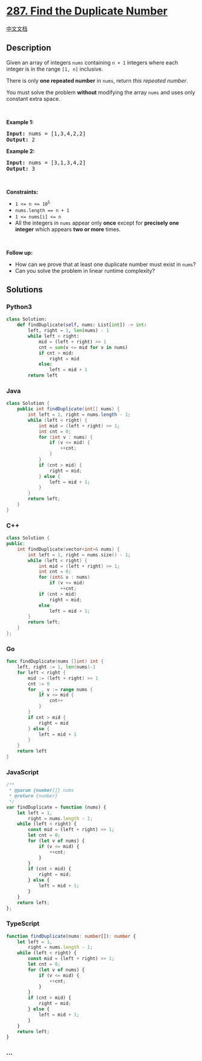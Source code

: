 # [287. Find the Duplicate Number](https://leetcode.com/problems/find-the-duplicate-number)

[中文文档](/solution/0200-0299/0287.Find%20the%20Duplicate%20Number/README.md)

## Description

<p>Given an array of integers <code>nums</code> containing&nbsp;<code>n + 1</code> integers where each integer is in the range <code>[1, n]</code> inclusive.</p>

<p>There is only <strong>one repeated number</strong> in <code>nums</code>, return <em>this&nbsp;repeated&nbsp;number</em>.</p>

<p>You must solve the problem <strong>without</strong> modifying the array <code>nums</code>&nbsp;and uses only constant extra space.</p>

<p>&nbsp;</p>
<p><strong class="example">Example 1:</strong></p>

<pre>
<strong>Input:</strong> nums = [1,3,4,2,2]
<strong>Output:</strong> 2
</pre>

<p><strong class="example">Example 2:</strong></p>

<pre>
<strong>Input:</strong> nums = [3,1,3,4,2]
<strong>Output:</strong> 3
</pre>

<p>&nbsp;</p>
<p><strong>Constraints:</strong></p>

<ul>
	<li><code>1 &lt;= n &lt;= 10<sup>5</sup></code></li>
	<li><code>nums.length == n + 1</code></li>
	<li><code>1 &lt;= nums[i] &lt;= n</code></li>
	<li>All the integers in <code>nums</code> appear only <strong>once</strong> except for <strong>precisely one integer</strong> which appears <strong>two or more</strong> times.</li>
</ul>

<p>&nbsp;</p>
<p><b>Follow up:</b></p>

<ul>
	<li>How can we prove that at least one duplicate number must exist in <code>nums</code>?</li>
	<li>Can you solve the problem in linear runtime complexity?</li>
</ul>

## Solutions

<!-- tabs:start -->

### **Python3**

```python
class Solution:
    def findDuplicate(self, nums: List[int]) -> int:
        left, right = 1, len(nums) - 1
        while left < right:
            mid = (left + right) >> 1
            cnt = sum(v <= mid for v in nums)
            if cnt > mid:
                right = mid
            else:
                left = mid + 1
        return left
```

### **Java**

```java
class Solution {
    public int findDuplicate(int[] nums) {
        int left = 1, right = nums.length - 1;
        while (left < right) {
            int mid = (left + right) >> 1;
            int cnt = 0;
            for (int v : nums) {
                if (v <= mid) {
                    ++cnt;
                }
            }
            if (cnt > mid) {
                right = mid;
            } else {
                left = mid + 1;
            }
        }
        return left;
    }
}
```

### **C++**

```cpp
class Solution {
public:
    int findDuplicate(vector<int>& nums) {
        int left = 1, right = nums.size() - 1;
        while (left < right) {
            int mid = (left + right) >> 1;
            int cnt = 0;
            for (int& v : nums)
                if (v <= mid)
                    ++cnt;
            if (cnt > mid)
                right = mid;
            else
                left = mid + 1;
        }
        return left;
    }
};
```

### **Go**

```go
func findDuplicate(nums []int) int {
	left, right := 1, len(nums)-1
	for left < right {
		mid := (left + right) >> 1
		cnt := 0
		for _, v := range nums {
			if v <= mid {
				cnt++
			}
		}
		if cnt > mid {
			right = mid
		} else {
			left = mid + 1
		}
	}
	return left
}
```

### **JavaScript**

```js
/**
 * @param {number[]} nums
 * @return {number}
 */
var findDuplicate = function (nums) {
    let left = 1,
        right = nums.length - 1;
    while (left < right) {
        const mid = (left + right) >> 1;
        let cnt = 0;
        for (let v of nums) {
            if (v <= mid) {
                ++cnt;
            }
        }
        if (cnt > mid) {
            right = mid;
        } else {
            left = mid + 1;
        }
    }
    return left;
};
```

### **TypeScript**

```ts
function findDuplicate(nums: number[]): number {
    let left = 1,
        right = nums.length - 1;
    while (left < right) {
        const mid = (left + right) >> 1;
        let cnt = 0;
        for (let v of nums) {
            if (v <= mid) {
                ++cnt;
            }
        }
        if (cnt > mid) {
            right = mid;
        } else {
            left = mid + 1;
        }
    }
    return left;
}
```

### **...**

```

```

<!-- tabs:end -->
